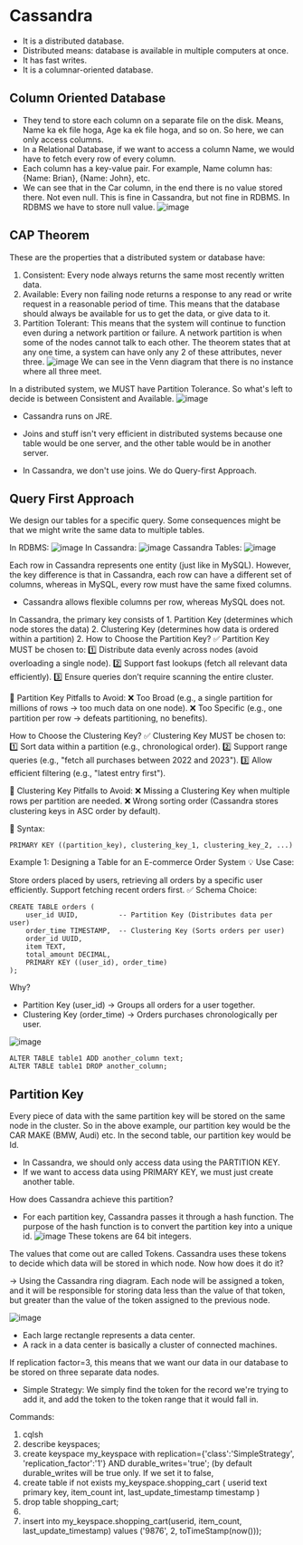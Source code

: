 # Cassandra
- It is a distributed database.
- Distributed means: database is available in multiple computers at once.
- It has fast writes.
- It is a columnar-oriented database.

## Column Oriented Database
  - They tend to store each column on a separate file on the disk. Means, Name ka ek file hoga, Age ka ek file hoga, and so on. So here, we can only access columns.
  - In a Relational Database, if we want to access a column Name, we would have to fetch every row of every column.
  - Each column has a key-value pair. For example, Name column has: {Name: Brian}, {Name: John}, etc.
  - We can see that in the Car column, in the end there is no value stored there. Not even null. This is fine in Cassandra, but not fine in RDBMS. In RDBMS we have to store null value.
![image](https://github.com/user-attachments/assets/e4a1bd5e-96b2-4053-a468-d86773a13f93)

## CAP Theorem
These are the properties that a distributed system or database have:
1. Consistent: Every node always returns the same most recently written data. 
2. Available: Every non failing node returns a response to any read or write request in a reasonable period of time. This means that the database should always be available for us to get the data, or give data to it. 
3. Partition Tolerant: This means that the system will continue to function even during a network partition or failure. A network partition is when some of the nodes cannot talk to each other.
The theorem states that at any one time, a system can have only any 2 of these attributes, never three.
![image](https://github.com/user-attachments/assets/1f71888c-ed3c-49b2-9cf6-e5706a0eb580)
We can see in the Venn diagram that there is no instance where all three meet.

In a distributed system, we MUST have Partition Tolerance. So what's left to decide is between Consistent and Available.
![image](https://github.com/user-attachments/assets/09c7410b-4fd6-42ae-9090-2408c7b47c63)

- Cassandra runs on JRE.

- Joins and stuff isn't very efficient in distributed systems because one table would be one server, and the other table would be in another server.
- In Cassandra, we don't use joins. We do Query-first Approach.

## Query First Approach
We design our tables for a specific query. Some consequences might be that we might write the same data to multiple tables. 

In RDBMS:
![image](https://github.com/user-attachments/assets/f35863cd-fd9f-4867-8070-86030bed5d3b)
In Cassandra:
![image](https://github.com/user-attachments/assets/92acb824-54fc-4a39-839a-9a2cbbb59955)
Cassandra Tables:
![image](https://github.com/user-attachments/assets/6b4d4367-b8a2-48a2-8c55-37bd4c9b8418)

Each row in Cassandra represents one entity (just like in MySQL).
However, the key difference is that in Cassandra, each row can have a different set of columns, whereas in MySQL, every row must have the same fixed columns.
- Cassandra allows flexible columns per row, whereas MySQL does not.

In Cassandra, the primary key consists of 1. Partition Key (determines which node stores the data)  2. Clustering Key (determines how data is ordered within a partition)
2. How to Choose the Partition Key?
✅ Partition Key MUST be chosen to:
1️⃣ Distribute data evenly across nodes (avoid overloading a single node).
2️⃣ Support fast lookups (fetch all relevant data efficiently).
3️⃣ Ensure queries don’t require scanning the entire cluster.

🚨 Partition Key Pitfalls to Avoid:
❌ Too Broad (e.g., a single partition for millions of rows → too much data on one node).
❌ Too Specific (e.g., one partition per row → defeats partitioning, no benefits).

 How to Choose the Clustering Key?
✅ Clustering Key MUST be chosen to:
1️⃣ Sort data within a partition (e.g., chronological order).
2️⃣ Support range queries (e.g., "fetch all purchases between 2022 and 2023").
3️⃣ Allow efficient filtering (e.g., "latest entry first").

🚨 Clustering Key Pitfalls to Avoid:
❌ Missing a Clustering Key when multiple rows per partition are needed.
❌ Wrong sorting order (Cassandra stores clustering keys in ASC order by default).

📌 Syntax:
```
PRIMARY KEY ((partition_key), clustering_key_1, clustering_key_2, ...)
```
Example 1: Designing a Table for an E-commerce Order System
💡 Use Case:

Store orders placed by users, retrieving all orders by a specific user efficiently.
Support fetching recent orders first.
✅ Schema Choice:
```
CREATE TABLE orders (
    user_id UUID,          -- Partition Key (Distributes data per user)
    order_time TIMESTAMP,  -- Clustering Key (Sorts orders per user)
    order_id UUID,
    item TEXT,
    total_amount DECIMAL,
    PRIMARY KEY ((user_id), order_time)
);
```
Why?
- Partition Key (user_id) → Groups all orders for a user together.
- Clustering Key (order_time) → Orders purchases chronologically per user.

![image](https://github.com/user-attachments/assets/c5d4ef6d-0d46-46ab-8f67-3ca0de441e19)

```
ALTER TABLE table1 ADD another_column text;
ALTER TABLE table1 DROP another_column;
```



## Partition Key
Every piece of data with the same partition key will be stored on the same node in the cluster. 
So in the above example, our partition key would be the CAR MAKE (BMW, Audi) etc. In the second table, our partition key would be Id. 
- In Cassandra, we should only access data using the PARTITION KEY.
- If we want to access data using PRIMARY KEY, we must just create another table.

How does Cassandra achieve this partition?
- For each partition key, Cassandra passes it through a hash function. The purpose of the hash function is to convert the partition key into a unique id.
![image](https://github.com/user-attachments/assets/5306d232-47e3-4fed-8f33-dbf53de5ce45)
These tokens are 64 bit integers.

The values that come out are called Tokens. Cassandra uses these tokens to decide which data will be stored in which node. Now how does it do it?

-> Using the Cassandra ring diagram. Each node will be assigned a token, and it will be responsible for storing data less than the value of that token, but greater than the value of the token assigned to the previous node. 

![image](https://github.com/user-attachments/assets/ae0dda2a-c1d8-4fa9-acef-f8debd2b9403)
- Each large rectangle represents a data center.
- A rack in a data center is basically a cluster of connected machines. 

If replication factor=3, this means that we want our data in our database to be stored on three separate data nodes. 
- Simple Strategy: We simply find the token for the record we're trying to add it, and add the token to the token range that it would fall in.


Commands:
1. cqlsh
2. describe keyspaces;
3. create keyspace my_keyspace with replication={'class':'SimpleStrategy', 'replication_factor':'1'} AND durable_writes='true'; (by default durable_writes will be true only. If we set it to false, 
4. create table if not exists my_keyspace.shopping_cart (
   userid text primary key,
   item_count int,
   last_update_timestamp timestamp
   )
5. drop table shopping_cart;
6. 
7. insert into my_keyspace.shopping_cart(userid, item_count, last_update_timestamp) values ('9876', 2, toTimeStamp(now())); 
